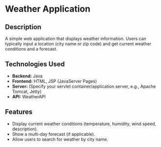 # Weather Application

## Description

A simple web application that displays weather information. Users can typically input a location (city name or zip code) and get current weather conditions and a forecast.

## Technologies Used

* **Backend:** Java
* **Frontend:** HTML, JSP (JavaServer Pages)
* **Server:** (Specify your servlet container/application server, e.g., Apache Tomcat, Jetty)
* **API:** WeatherAPI

## Features

* Display current weather conditions (temperature, humidity, wind speed, description).
* Show a multi-day forecast (if applicable).
* Allow users to search for weather by city name.
  
